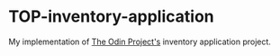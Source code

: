 # TOP-inventory-application

My implementation of [The Odin Project's](https://www.theodinproject.com/) inventory application project.
